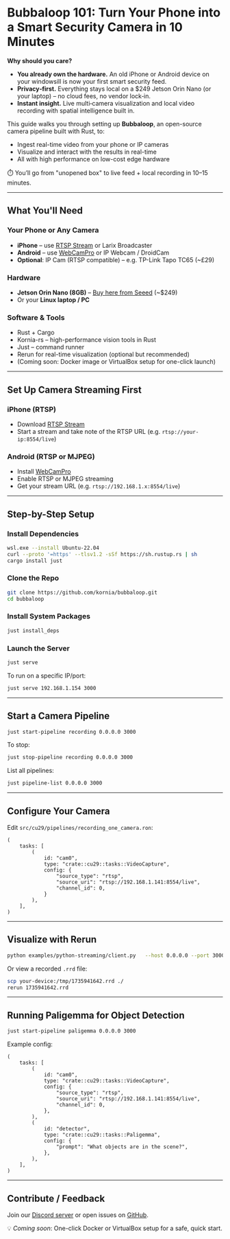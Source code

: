 # Bubbaloop 101: Turn Your Phone into a Smart Security Camera in 10 Minutes

**Why should you care?**

- **You already own the hardware.** An old iPhone or Android device on your windowsill is now your first smart security feed.
- **Privacy‑first.** Everything stays local on a $249 Jetson Orin Nano (or your laptop) – no cloud fees, no vendor lock‑in.
- **Instant insight.** Live multi‑camera visualization and local video recording with spatial intelligence built in.

This guide walks you through setting up **Bubbaloop**, an open-source camera pipeline built with Rust, to:

- Ingest real-time video from your phone or IP cameras
- Visualize and interact with the results in real-time
- All with high performance on low-cost edge hardware

⏱️ You’ll go from "unopened box" to live feed + local recording in 10–15 minutes.

---

## What You'll Need

### Your Phone or Any Camera

- **iPhone** – use [RTSP Stream](https://apps.apple.com/us/app/rtsp-stream/id6474928937) or Larix Broadcaster
- **Android** – use [WebCamPro](https://play.google.com/store/apps/details?id=com.shenyaocn.android.WebCamPro&hl=en) or IP Webcam / DroidCam
- **Optional**: IP Cam (RTSP compatible) – e.g. TP-Link Tapo TC65 (~£29)

### Hardware

- **Jetson Orin Nano (8GB)** – [Buy here from Seeed](https://www.seeedstudio.com/NVIDIAr-Jetson-Orintm-Nano-Developer-Kit-p-5617.html) (~$249)
- Or your **Linux laptop / PC**

### Software & Tools

- Rust + Cargo
- Kornia-rs – high-performance vision tools in Rust
- Just – command runner
- Rerun for real-time visualization (optional but recommended)
- (Coming soon: Docker image or VirtualBox setup for one-click launch)

---

## Set Up Camera Streaming First

### iPhone (RTSP)
- Download [RTSP Stream](https://apps.apple.com/us/app/rtsp-stream/id6474928937)
- Start a stream and take note of the RTSP URL (e.g. `rtsp://your-ip:8554/live`)

### Android (RTSP or MJPEG)
- Install [WebCamPro](https://play.google.com/store/apps/details?id=com.shenyaocn.android.WebCamPro&hl=en)
- Enable RTSP or MJPEG streaming
- Get your stream URL (e.g. `rtsp://192.168.1.x:8554/live`)

---

## Step-by-Step Setup

### Install Dependencies
```bash
wsl.exe --install Ubuntu-22.04
curl --proto '=https' --tlsv1.2 -sSf https://sh.rustup.rs | sh
cargo install just
```

### Clone the Repo
```bash
git clone https://github.com/kornia/bubbaloop.git
cd bubbaloop
```

### Install System Packages
```bash
just install_deps
```

### Launch the Server
```bash
just serve
```

To run on a specific IP/port:
```bash
just serve 192.168.1.154 3000
```

---

## Start a Camera Pipeline

```bash
just start-pipeline recording 0.0.0.0 3000
```

To stop:
```bash
just stop-pipeline recording 0.0.0.0 3000
```

List all pipelines:
```bash
just pipeline-list 0.0.0.0 3000
```

---

## Configure Your Camera

Edit `src/cu29/pipelines/recording_one_camera.ron`:
```ron
(
    tasks: [
        (
            id: "cam0",
            type: "crate::cu29::tasks::VideoCapture",
            config: {
                "source_type": "rtsp",
                "source_uri": "rtsp://192.168.1.141:8554/live",
                "channel_id": 0,
            }
        ),
    ],
)
```

---

## Visualize with Rerun

```bash
python examples/python-streaming/client.py   --host 0.0.0.0 --port 3000 --cameras 0
```

Or view a recorded `.rrd` file:
```bash
scp your-device:/tmp/1735941642.rrd ./
rerun 1735941642.rrd
```

---

## Running Paligemma for Object Detection

```bash
just start-pipeline paligemma 0.0.0.0 3000
```

Example config:
```ron
(
    tasks: [
        (
            id: "cam0",
            type: "crate::cu29::tasks::VideoCapture",
            config: {
                "source_type": "rtsp",
                "source_uri": "rtsp://192.168.1.141:8554/live",
                "channel_id": 0,
            },
        ),
        (
            id: "detector",
            type: "crate::cu29::tasks::Paligemma",
            config: {
                "prompt": "What objects are in the scene?",
            },
        ),
    ],
)
```

---

## Contribute / Feedback

Join our [Discord server](https://discord.com/invite/HfnywwpBnD) or open issues on [GitHub](https://github.com/kornia/bubbaloop).

💡 *Coming soon*: One-click Docker or VirtualBox setup for a safe, quick start.

